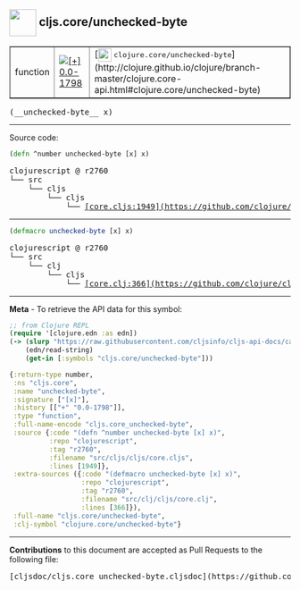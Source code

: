 ## <img width="48px" valign="middle" src="http://i.imgur.com/Hi20huC.png"> cljs.core/unchecked-byte

 <table border="1">
<tr>

<td>function</td>
<td><a href="https://github.com/cljsinfo/cljs-api-docs/tree/0.0-1798"><img valign="middle" alt="[+] 0.0-1798" src="https://img.shields.io/badge/+-0.0--1798-lightgrey.svg"></a> </td>
<td>
[<img height="24px" valign="middle" src="http://i.imgur.com/1GjPKvB.png"> <samp>clojure.core/unchecked-byte</samp>](http://clojure.github.io/clojure/branch-master/clojure.core-api.html#clojure.core/unchecked-byte)
</td>
</tr>
</table>

 <samp>
(__unchecked-byte__ x)<br>
</samp>

---





Source code:

```clj
(defn ^number unchecked-byte [x] x)
```

 <pre>
clojurescript @ r2760
└── src
    └── cljs
        └── cljs
            └── <ins>[core.cljs:1949](https://github.com/clojure/clojurescript/blob/r2760/src/cljs/cljs/core.cljs#L1949)</ins>
</pre>


---

```clj
(defmacro unchecked-byte [x] x)
```

 <pre>
clojurescript @ r2760
└── src
    └── clj
        └── cljs
            └── <ins>[core.clj:366](https://github.com/clojure/clojurescript/blob/r2760/src/clj/cljs/core.clj#L366)</ins>
</pre>

---

__Meta__ - To retrieve the API data for this symbol:

```clj
;; from Clojure REPL
(require '[clojure.edn :as edn])
(-> (slurp "https://raw.githubusercontent.com/cljsinfo/cljs-api-docs/catalog/cljs-api.edn")
    (edn/read-string)
    (get-in [:symbols "cljs.core/unchecked-byte"]))
```

```clj
{:return-type number,
 :ns "cljs.core",
 :name "unchecked-byte",
 :signature ["[x]"],
 :history [["+" "0.0-1798"]],
 :type "function",
 :full-name-encode "cljs.core_unchecked-byte",
 :source {:code "(defn ^number unchecked-byte [x] x)",
          :repo "clojurescript",
          :tag "r2760",
          :filename "src/cljs/cljs/core.cljs",
          :lines [1949]},
 :extra-sources ({:code "(defmacro unchecked-byte [x] x)",
                  :repo "clojurescript",
                  :tag "r2760",
                  :filename "src/clj/cljs/core.clj",
                  :lines [366]}),
 :full-name "cljs.core/unchecked-byte",
 :clj-symbol "clojure.core/unchecked-byte"}

```

---

__Contributions__ to this document are accepted as Pull Requests to the following file:

 <pre>
[cljsdoc/cljs.core_unchecked-byte.cljsdoc](https://github.com/cljsinfo/cljs-api-docs/blob/master/cljsdoc/cljs.core_unchecked-byte.cljsdoc)
</pre>

